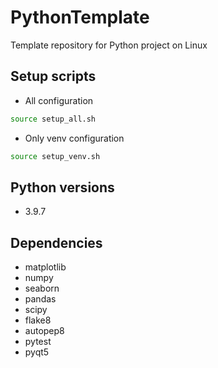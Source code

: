 # PythonTemplate
Template repository for Python project on Linux

## Setup scripts
* All configuration  
```bash
source setup_all.sh
```

* Only venv configuration  
```bash
source setup_venv.sh
```

## Python versions
* 3.9.7  

## Dependencies
* matplotlib  
* numpy  
* seaborn  
* pandas  
* scipy  
* flake8  
* autopep8  
* pytest
* pyqt5  